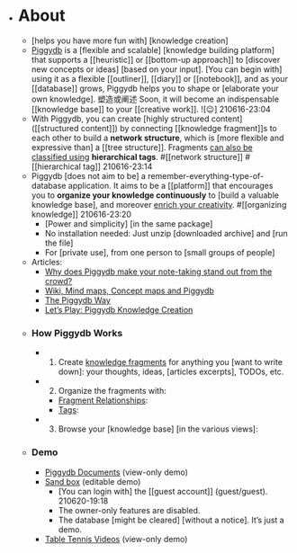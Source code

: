 - # About
    - [helps you have more fun with] [knowledge creation]
    - [Piggydb](https://piggydb.net/) is a [flexible and scalable] [knowledge building platform] that supports a [[heuristic]] or [[bottom-up approach]] to [discover new concepts or ideas] [based on your input]. [You can begin with] using it as a flexible [[outliner]], [[diary]] or [[notebook]], and as your [[database]] grows, Piggydb helps you to shape or [elaborate your own knowledge]. 塑造或阐述 Soon, it will become an indispensable [[knowledge base]] to your [[creative work]]. ![😉]
210616-23:04
    - With Piggydb, you can create [highly structured content]([[structured content]]) by connecting [[knowledge fragment]]s to each other to build a **network structure**, which is [more flexible and expressive than] a [[tree structure]]. Fragments [can also be classified using]([[classification]]) **hierarchical tags**. #[[network structure]] #[[hierarchical tag]]
210616-23:14
    - Piggydb [does not aim to be] a remember-everything-type-of-database application. It aims to be a [[platform]] that encourages you to **organize your knowledge continuously** to [build a valuable knowledge base], and moreover [enrich your creativity]([[creativity]]). #[[organizing knowledge]]
210616-23:20
        - [Power and simplicity] [in the same package]
        - No installation needed: Just unzip [downloaded archive] and [run the file]
        - For [private use], from one person to [small groups of people]
    - Articles:
        - [Why does Piggydb make your note-taking stand out from the crowd?](https://piggydb.net/2013/03/16/why-does-piggydb-make-your-note-taking-stand-out-from-the-crowd/)
        - [Wiki, Mind maps, Concept maps and Piggydb](https://piggydb.net/2010/09/24/wiki-mind-maps-concept-maps-and-piggydb/)
        - [The Piggydb Way](https://piggydb.net/2012/06/20/the-piggydb-way-1-tag-as-concept-over-tag-as-index/)
        - [Let’s Play: Piggydb Knowledge Creation](https://piggydb.net/category/letsplay/)
    - ### How Piggydb Works
        - 1. Create [knowledge fragments](http://piggydb.jp/en/fragment.htm?id=36) for anything you [want to write down]: your thoughts, ideas, [articles excerpts], TODOs, etc.
        - 2. Organize the fragments with:
            - [Fragment Relationships](http://piggydb.jp/en/fragment.htm?id=35):
            - [Tags](http://piggydb.jp/en/fragment.htm?id=44):
        - 3. Browse your [knowledge base] [in the various views]:
    - ### Demo
        - [Piggydb Documents](http://piggydb.jp/en/) (view-only demo)
        - [Sand box](http://piggydb.jp/sandbox/) (editable demo)
            - [You can login with] the [[guest account]] (guest/guest).
210620-19:18
            - The owner-only features are disabled.
            - The database [might be cleared] [without a notice]. It’s just a demo.
        - [Table Tennis Videos](http://piggydb.jp/tt/) (view-only demo)
